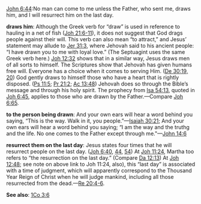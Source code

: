  [John 6:44](https://www.jw.org/en/library/bible/study-bible/books/john/6/#v43006044):No man can come to me unless the Father, who sent me, draws him, and I will resurrect him on the last day.

 **draws him**: Although the Greek verb for “draw” is used in reference to hauling in a net of fish ([Joh 21:6-11](https://www.jw.org/en/library/bible/study-bible/books/john/21/#v43021006-v430210011)), it does not suggest that God drags people against their will. This verb can also mean “to attract,” and Jesus’ statement may allude to [Jer 31:3](https://www.jw.org/en/library/bible/study-bible/books/jeremiah/31/#v24031003), where Jehovah said to his ancient people: “I have drawn you to me with loyal love.” (The Septuagint uses the same Greek verb here.) [Joh 12:32](https://www.jw.org/en/library/bible/study-bible/books/john/12/#v43012032) shows that in a similar way, Jesus draws men of all sorts to himself. The Scriptures show that Jehovah has given humans free will. Everyone has a choice when it comes to serving Him. ([De 30:19, 20](https://www.jw.org/en/library/bible/study-bible/books/deuteronomy/30/#v5030019-v5030020)) God gently draws to himself those who have a heart that is rightly disposed. ([Ps 11:5](https://www.jw.org/en/library/bible/study-bible/books/psalms/11/#v19011005); [Pr 21:2](https://www.jw.org/en/library/bible/study-bible/books/proverbs/21/#v20021002); [Ac 13:48](https://www.jw.org/en/library/bible/study-bible/books/acts/13/#v44013048)) Jehovah does so through the Bible’s message and through his holy spirit. The prophecy from [Isa 54:13](https://www.jw.org/en/library/bible/study-bible/books/isaiah/54/#v23054013), quoted in [Joh 6:45](https://www.jw.org/en/library/bible/study-bible/books/john/6/#v43006045), applies to those who are drawn by the Father.​—Compare [Joh 6:65](https://www.jw.org/en/library/bible/study-bible/books/john/6/#v43006065).

 **to the person being drawn**: And your own ears will hear a word behind you saying, “This is the way. Walk in it, you people.”​—[Isaiah 30:21](https://wol.jw.org/en/wol/b/r1/lp-e/nwtsty/23/30#v=23:30:21); And your own ears will hear a word behind you saying; “I am the way and the truthg and the life. No one comes to the Father except through me."—[John 14:6](https://www.jw.org/en/library/bible/study-bible/books/john/14/#v43014006)

 **resurrect them on the last day**: Jesus states four times that he will resurrect people on the last day. ([Joh 6:40](https://www.jw.org/en/library/bible/study-bible/books/john/6/#v43006040), [44](https://www.jw.org/en/library/bible/study-bible/books/john/6/#v43006044), [54](https://www.jw.org/en/library/bible/study-bible/books/john/6/#v43006054)) At [Joh 11:24](https://www.jw.org/en/library/bible/study-bible/books/john/11/#v43011024), Martha too refers to “the resurrection on the last day.” (Compare [Da 12:13](https://www.jw.org/en/library/bible/study-bible/books/daniel/12/#v27012013)) At [Joh 12:48](https://www.jw.org/en/library/bible/study-bible/books/john/12/#v43012048); see note on above link to Joh 11:24, also), this “last day” is associated with a time of judgment, which will apparently correspond to the Thousand Year Reign of Christ when he will judge mankind, including all those resurrected from the dead.​—[Re 20:4-6](https://www.jw.org/en/library/bible/study-bible/books/revelation/20/#v66020004-v66020006).

 **See also**: [1Co 3:6](https://www.jw.org/en/library/bible/study-bible/books/1-corinthians/3/#v46003006)
